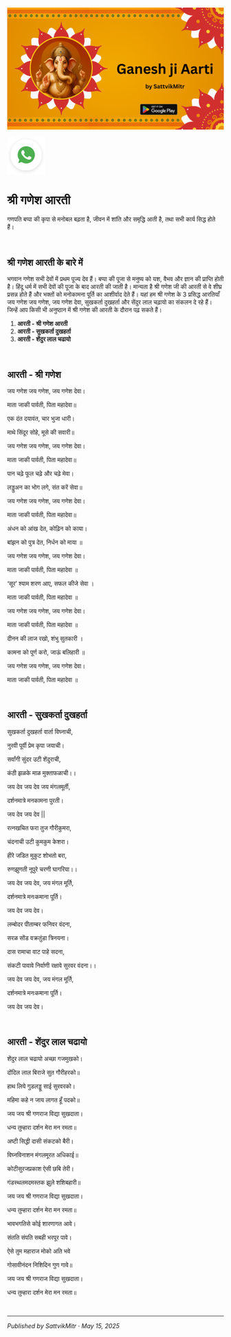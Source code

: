 <!-- Banner SVG -->
![Banner](https://raw.githubusercontent.com/anandwana001/content-repo/refs/heads/main/aarti/ganesh/ganesh_ji_aarti_banner.png)

<!-- Share & WhatsApp icons as SVG -->
<a href="https://api.whatsapp.com/send?text=Check%20out%20this%20article%20in%20the%20Hanuman%20Chalisa%20app%3A%20https%3A%2F%2Fwww.sattvikmitr.com%2Farticles%3FcontentUrl%3Dhttps%253A%252F%252Fraw.githubusercontent.com%252Fanandwana001%252Fcontent-repo%252Frefs%252Fheads%252Fmain%252Faarti%252Fganesh%252Fganesh_aarti_english.md%26title%3DGanesh%2520Aarti">
  <img src="https://raw.githubusercontent.com/anandwana001/content-repo/refs/heads/main/assets/ic_wtsapp_share_rounded.svg" alt="WhatsApp"/>
</a>

<br>



# श्री गणेश आरती
गणपति बप्पा की कृपा से मनोबल बढ़ता है, जीवन में शांति और समृद्धि आती है, तथा सभी कार्य सिद्ध होते हैं।

<br>

## श्री गणेश आरती के बारे में
भगवान गणेश सभी देवों में प्रथम पूज्य देव हैं। बप्पा की पूजा से मनुष्य को यश, वैभव और ज्ञान की प्राप्ति होती है। हिंदू धर्म में सभी देवों की पूजा के बाद आरती की जाती है। मान्यता है श्री गणेश जी की आरती से वे शीघ्र प्रसन्न होते हैं और भक्तों को मनोकामना पूर्ति का आशीर्वाद देते हैं। यहां हम श्री गणेश के 3 प्रसिद्ध आरतियाँ जय गणेश जय गणेश, जय गणेश देवा, सुखकर्ता दुखहर्ता और सेंदुर लाल चढ़ायो का संकलन दे रहे हैं। जिन्हें आप किसी भी अनुष्ठान में श्री गणेश की आरती के दौरान पढ़ सकते हैं।


1. **आरती - श्री गणेश आरती**  
2. **आरती - सुखकर्ता दुखहर्ता**  
3. **आरती - शेंदुर लाल चढायो**

<br>



## आरती - श्री गणेश

जय गणेश जय गणेश, जय गणेश देवा।

माता जाकी पार्वती, पिता महादेवा॥

एक दंत दयावंत, चार भुजा धारी।

माथे सिंदूर सोहे, मूसे की सवारी॥

जय गणेश जय गणेश, जय गणेश देवा।

माता जाकी पार्वती, पिता महादेवा॥

पान चढ़े फूल चढ़े और चढ़े मेवा।

लड्डुअन का भोग लगे, संत करें सेवा॥

जय गणेश जय गणेश, जय गणेश देवा।

माता जाकी पार्वती, पिता महादेवा॥

अंधन को आंख देत, कोढ़िन को काया।

बांझन को पुत्र देत, निर्धन को माया ॥

जय गणेश जय गणेश, जय गणेश देवा।

माता जाकी पार्वती, पिता महादेवा ॥

‘सूर’ श्याम शरण आए, सफल कीजे सेवा ।

माता जाकी पार्वती, पिता महादेवा ॥

जय गणेश जय गणेश, जय गणेश देवा।

माता जाकी पार्वती, पिता महादेवा ॥

दीनन की लाज रखो, शंभु सुतकारी ।

कामना को पूर्ण करो, जाऊं बलिहारी ॥

जय गणेश जय गणेश, जय गणेश देवा।

माता जाकी पार्वती, पिता महादेवा ॥

<br>

## आरती - सुखकर्ता दुखहर्ता
सुखकर्ता दुखहर्ता वार्ता विघ्नाची,

नुरवी पूर्वी प्रेम कृपा जयाची।

सर्वांगी सुंदर उटी शेंदुराची,

कंठी झळके माळ मुक्ताफळाची।।

जय देव जय देव जय मंगलमूर्ती,

दर्शनमात्रे मनकामना पुरती।

जय देव जय देव ||

रत्नखचित फरा तुज गौरीकुमरा,

चंदनाची उटी कुमकुम केशरा।

हीरे जडित मुकुट शोभतो बरा,

रुणझुणती नूपुरे चरणी घागरिया।।

जय देव जय देव, जय मंगल मूर्ति,

दर्शनमात्रे मनःकमाना पूर्ति।

जय देव जय देव।

लम्बोदर पीताम्बर फनिवर वंदना,

सरळ सोंड वक्रतुंडा त्रिनयना।

दास रामाचा वाट पाहे सदना,

संकटी पावावे निर्वाणी रक्षावे सुरवर वंदना।।

जय देव जय देव, जय मंगल मूर्ति,

दर्शनमात्रे मनःकमाना पूर्ति।

जय देव जय देव।

<br>

## आरती - शेंदुर लाल चढायो
शेंदुर लाल चढायो अच्छा गजमुखको।

दोंदिल लाल बिराजे सुत गौरीहरको॥

हाथ लिये गुडलड्डू साई सुरवरको।

महिमा कहे न जाय लागत हूँ पदको॥

जय जय श्री गणराज विद्या सुखदाता।

धन्य तुम्हारा दर्शन मेरा मन रमता॥

अष्टी सिद्धी दासी संकटको बैरी।

विघ्नविनाशन मंगलमूरत अधिकाई॥

कोटीसुरजप्रकाश ऐसी छबि तेरी।

गंडस्थलमदमस्तक झुले शशिबहारी॥

जय जय श्री गणराज विद्या सुखदाता।

धन्य तुम्हारा दर्शन मेरा मन रमता॥

भावभगतिसे कोई शारणागत आवे।

संतति संपति सबही भरपूर पावे।

ऐसे तुम महाराज मोको अति भवे

गोसावीनंदन निशिदिन गुण गावे॥

जय जय श्री गणराज विद्या सुखदाता।

धन्य तुम्हारा दर्शन मेरा मन रमता॥



<br>

---

*Published by SattvikMitr · May 15, 2025*
